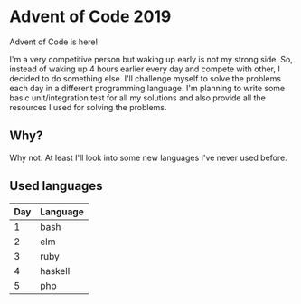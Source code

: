 # Advent of Code 2019

Advent of Code is here!

I'm a very competitive person but waking up early is not my strong side. So, instead of waking up 4 hours earlier every day and compete with other, I decided to do something else. I'll challenge myself to solve the problems each day in a different programming language. I'm planning to write some basic unit/integration test for all my solutions and also provide all the resources I used for solving the problems. 


## Why?

Why not. At least I'll look into some new languages I've never used before.


## Used languages

| Day | Language |
|-----|----------|
| 1   | bash     |
| 2   | elm      |
| 3   | ruby     |
| 4   | haskell  |
| 5   | php      |
